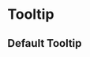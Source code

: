 <script setup>
import TooltipExample from './tooltip/examples/TooltipExample.vue'
</script>

# Tooltip

## Default Tooltip
<TooltipExample />
